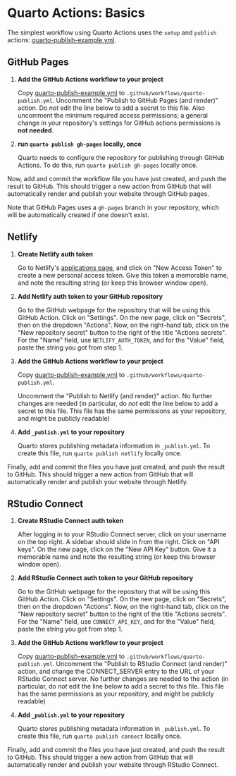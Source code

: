 # Quarto Actions: Basics

The simplest workflow using Quarto Actions uses the `setup` and `publish` actions: [quarto-publish-example.yml](quarto-publish-example.yml).

## GitHub Pages

1. **Add the GitHub Actions workflow to your project**

   Copy [quarto-publish-example.yml](quarto-publish-example.yml) to `.github/workflows/quarto-publish.yml`. Uncomment the "Publish to GitHub Pages (and render)" action. Do *not* edit the line below to add a secret to this file. Also uncomment the minimum required access permissions; a general change in your repository's settings for GitHub actions permissions is **not needed**.
   
2. **run `quarto publish gh-pages` locally, once**

   Quarto needs to configure the repository for publishing through GitHub Actions. To do this, run `quarto publish gh-pages` locally once.

Now, add and commit the workflow file you have just created, and push the result to GitHub. This should trigger a new action from GitHub that will automatically render and publish your website through GitHub pages.

Note that GitHub Pages uses a `gh-pages` branch in your repository, which will be automatically created if one doesn't exist.

## Netlify

1. **Create Netlify auth token**

   Go to Netlify's [applications page](https://app.netlify.com/user/applications), and click on "New Access Token" to create a new personal access token. Give this token a memorable name, and note the resulting string (or keep this browser window open).

2. **Add Netlify auth token to your GitHub repository**

   Go to the GitHub webpage for the repository that will be using this GitHub Action. Click on "Settings". On the new page, click on "Secrets", then on the dropdown "Actions". Now, on the right-hand tab, click on the "New repository secret" button to the right of the title "Actions secrets". For the "Name" field, use `NETLIFY_AUTH_TOKEN`, and for the "Value" field, paste the string you got from step 1.

3. **Add the GitHub Actions workflow to your project**

   Copy [quarto-publish-example.yml](quarto-publish-example.yml) to `.github/workflows/quarto-publish.yml`.
   
   Uncomment the "Publish to Netlify (and render)" action. No further changes are needed (in particular, do *not* edit the line below to add a secret to this file. This file has the same permissions as your repository, and might be publicly readable)

4. **Add `_publish.yml` to your repository**

   Quarto stores publishing metadata information in `_publish.yml`. To create this file, run `quarto publish netlify` locally once.


Finally, add and commit the files you have just created, and push the result to GitHub. This should trigger a new action from GitHub that will automatically render and publish your website through Netlify.

## RStudio Connect

1. **Create RStudio Connect auth token**

   After logging in to your RStudio Connect server, click on your username on the top right. A sidebar should slide in from the right. Click on "API keys". On the new page, click on the "New API Key" button. Give it a memorable name and note the resulting string (or keep this browser window open).

2. **Add RStudio Connect auth token to your GitHub repository**

   Go to the GitHub webpage for the repository that will be using this GitHub Action. Click on "Settings". On the new page, click on "Secrets", then on the dropdown "Actions". Now, on the right-hand tab, click on the "New repository secret" button to the right of the title "Actions secrets". For the "Name" field, use `CONNECT_API_KEY`, and for the "Value" field, paste the string you got from step 1.

3. **Add the GitHub Actions workflow to your project**

   Copy [quarto-publish-example.yml](quarto-publish-example.yml) to `.github/workflows/quarto-publish.yml`. Uncomment the "Publish to RStudio Connect (and render)" action, and change the CONNECT_SERVER entry to the URL of your RStudio Connect server. No further changes are needed to the action (in particular, do *not* edit the line below to add a secret to this file. This file has the same permissions as your repository, and might be publicly readable)

4. **Add `_publish.yml` to your repository**

   Quarto stores publishing metadata information in `_publish.yml`. To create this file, run `quarto publish connect` locally once.

Finally, add and commit the files you have just created, and push the result to GitHub. This should trigger a new action from GitHub that will automatically render and publish your website through RStudio Connect.




